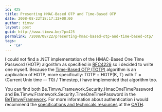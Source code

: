 ```yaml
---
id: 425
title: Presenting HMAC-Based OTP and Time-Based OTP
date: 2008-08-22T18:17:32+00:00
author: timvw
layout: post
guid: http://www.timvw.be/?p=425
permalink: /2008/08/22/presenting-hmac-based-otp-and-time-based-otp/
tags:
  - 'C#'
---
```

I could not find a .NET implementation of the HMAC-Based One Time Password (HOTP) algorithm as specified in [RFC4226](ftp://ftp.rfc-editor.org/in-notes/rfc4226.txt) so i decided to write one myself. Because the [Time-Based OTP (TOTP)](http://www.ietf.org/internet-drafts/draft-mraihi-totp-timebased-00.txt) algorithm is an application of HOTP, more specifically: TOTP = HOTP(K, T) with T = (Current Unix time -- T0) / Timestep, i have implemented that algorithm too.

You can find both Be.Timvw.Framework.Security.HmacOneTimePassword and Be.Timvw.Framework.Security.TimeOneTimePassword in the [BeTimvwFramework](http://www.codeplex.com/BeTimvwFramework). For more information about authentication i would recommend the [specifications and technicals resources](http://www.openauthentication.org/specifications) at the [OATH](http://www.openauthentication.org/).